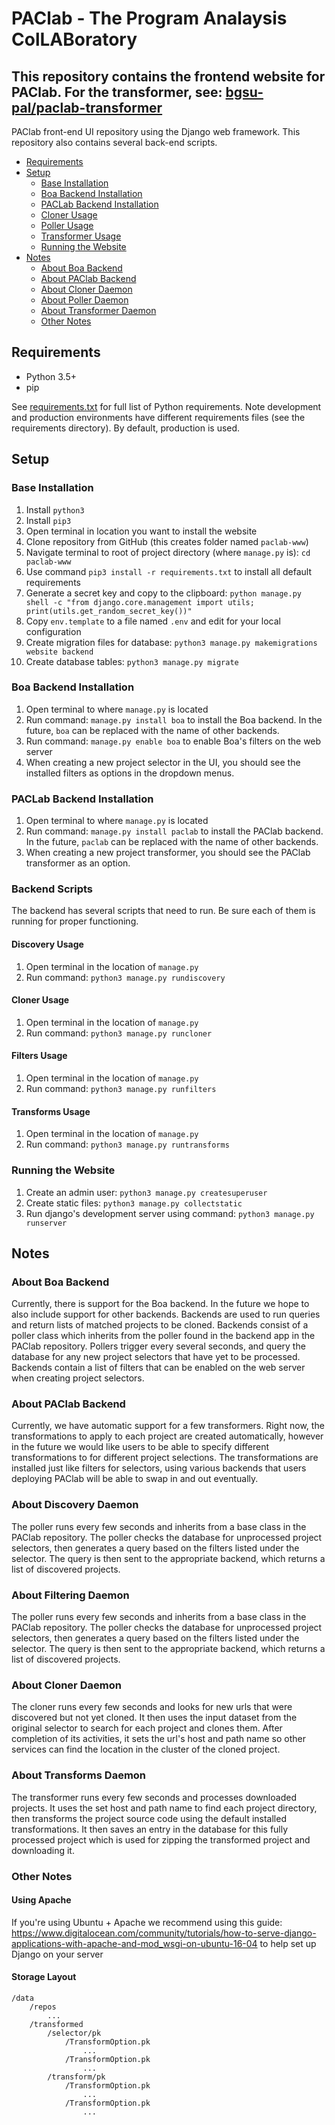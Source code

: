 # PAClab - The Program Analaysis ColLABoratory

## This repository contains the frontend website for PAClab.  For the transformer, see: [bgsu-pal/paclab-transformer](https://github.com/bgsu-pal/paclab-transformer)

PAClab front-end UI repository using the Django web framework. This repository also contains several back-end scripts.

- [Requirements](#Requirements)
- [Setup](#Setup)
  * [Base Installation](#Base-Installation)
  * [Boa Backend Installation](#Boa-Backend-Installation)
  * [PACLab Backend Installation](#PACLab-Backend-Installation)
  * [Cloner Usage](#Cloner-Usage)
  * [Poller Usage](#Poller-Usage)
  * [Transformer Usage](#Transformer-Usage)
  * [Running the Website](#Running-the-Website)
- [Notes](#Notes)
  * [About Boa Backend](#About-Boa-Backend)
  * [About PAClab Backend](#About-PAClab-Backend)
  * [About Cloner Daemon](#About-Cloner-Daemon)
  * [About Poller Daemon](#About-Poller-Daemon)
  * [About Transformer Daemon](#About-Transformer-Daemon)
  * [Other Notes](#Other-Notes)

## Requirements

- Python 3.5+
- pip

See [requirements.txt](requirements.txt) for full list of Python requirements. Note development and production environments have different requirements files (see the requirements directory). By default, production is used.

## Setup

### Base Installation
1. Install `python3`
2. Install `pip3`
3. Open terminal in location you want to install the website
4. Clone repository from GitHub (this creates folder named `paclab-www`)
5. Navigate terminal to root of project directory (where `manage.py` is): `cd paclab-www`
6. Use command `pip3 install -r requirements.txt` to install all default requirements
7. Generate a secret key and copy to the clipboard: `python manage.py shell -c "from django.core.management import utils; print(utils.get_random_secret_key())"`
8. Copy `env.template` to a file named `.env` and edit for your local configuration
9. Create migration files for database: `python3 manage.py makemigrations website backend`
10. Create database tables: `python3 manage.py migrate`

### Boa Backend Installation
1. Open terminal to where `manage.py` is located
2. Run command: `manage.py install boa` to install the Boa backend.  In the future, `boa` can be replaced with the name of other backends.
3. Run command: `manage.py enable boa` to enable Boa's filters on the web server
4. When creating a new project selector in the UI, you should see the installed filters as options in the dropdown menus.

### PACLab Backend Installation
1. Open terminal to where `manage.py` is located
2. Run command: `manage.py install paclab` to install the PAClab backend.  In the future, `paclab` can be replaced with the name of other backends.
3. When creating a new project transformer, you should see the PAClab transformer as an option.

### Backend Scripts

The backend has several scripts that need to run.  Be sure each of them is running for proper functioning.

#### Discovery Usage
1. Open terminal in the location of `manage.py`
2. Run command: `python3 manage.py rundiscovery`

#### Cloner Usage
1. Open terminal in the location of `manage.py`
2. Run command: `python3 manage.py runcloner`

#### Filters Usage
1. Open terminal in the location of `manage.py`
2. Run command: `python3 manage.py runfilters`

#### Transforms Usage
1. Open terminal in the location of `manage.py`
2. Run command: `python3 manage.py runtransforms`

### Running the Website
1. Create an admin user: `python3 manage.py createsuperuser`
2. Create static files: `python3 manage.py collectstatic`
3. Run django's development server using command: `python3 manage.py runserver`

## Notes

### About Boa Backend
Currently, there is support for the Boa backend.  In the future we hope to also include support for other backends.  Backends are used to run queries and return lists of matched projects to be cloned.  Backends consist of a poller class which inherits from the poller found in the backend app in the PAClab repository.  Pollers trigger every several seconds, and query the database for any new project selectors that have yet to be processed.  Backends contain a list of filters that can be enabled on the web server when creating project selectors.

### About PAClab Backend
Currently, we have automatic support for a few transformers.  Right now, the transformations to apply to each project are created automatically, however in the future we would like users to be able to specify different transformations to for different project selections.  The transformations are installed just like filters for selectors, using various backends that users deploying PAClab will be able to swap in and out eventually.

### About Discovery Daemon
The poller runs every few seconds and inherits from a base class in the PAClab repository.  The poller checks the database for unprocessed project selectors, then generates a query based on the filters listed under the selector.  The query is then sent to the appropriate backend, which returns a list of discovered projects.

### About Filtering Daemon
The poller runs every few seconds and inherits from a base class in the PAClab repository.  The poller checks the database for unprocessed project selectors, then generates a query based on the filters listed under the selector.  The query is then sent to the appropriate backend, which returns a list of discovered projects.

### About Cloner Daemon
The cloner runs every few seconds and looks for new urls that were discovered but not yet cloned. It then uses the input dataset from the original selector to search for each project and clones them.  After completion of its activities, it sets the url's host and path name so other services can find the location in the cluster of the cloned project.

### About Transforms Daemon
The transformer runs every few seconds and processes downloaded projects.  It uses the set host and path name to find each project directory, then transforms the project source code using the default installed transformations.  It then saves an entry in the database for this fully processed project which is used for zipping the transformed project and downloading it.

### Other Notes

#### Using Apache

If you're using Ubuntu + Apache we recommend using this guide: https://www.digitalocean.com/community/tutorials/how-to-serve-django-applications-with-apache-and-mod_wsgi-on-ubuntu-16-04 to help set up Django on your server

#### Storage Layout

````
/data
    /repos
        ...
    /transformed
        /selector/pk
            /TransformOption.pk
                ...
            /TransformOption.pk
                ...
        /transform/pk
            /TransformOption.pk
                ...
            /TransformOption.pk
                ...
````
